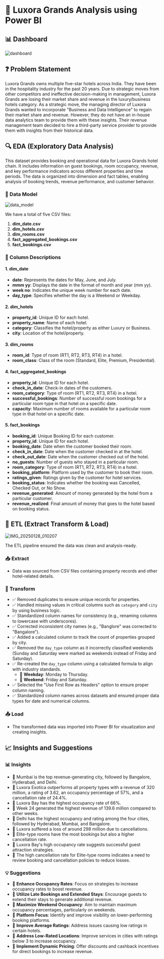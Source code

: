 # 🏨 Luxora Grands Analysis using Power BI

## 📊 Dashboard

![dashboard](https://github.com/user-attachments/assets/e4449b21-48ac-4a99-883e-04f9f0b6c9e2)

## ❓ Problem Statement

Luxora Grands owns multiple five-star hotels across India. They have been in the hospitality industry for the past 20 years. Due to strategic moves from other competitors and ineffective decision-making in management, Luxora Grands are losing their market share and revenue in the luxury/business hotels category. As a strategic move, the managing director of Luxora Grands wanted to incorporate "Business and Data Intelligence" to regain their market share and revenue. However, they do not have an in-house data analytics team to provide them with these insights. Their revenue management team decided to hire a third-party service provider to provide them with insights from their historical data.

## 🔍 EDA (Exploratory Data Analysis)

This dataset provides booking and operational data for Luxora Grands hotel chain. It includes information on guest bookings, room occupancy, revenue, and key performance indicators across different properties and time periods. The data is organized into dimension and fact tables, enabling analysis of booking trends, revenue performance, and customer behavior.

### 📄 Data Model

![data_model](https://github.com/user-attachments/assets/cf43a3a2-fa7e-447a-a62a-67a3ebc35a30)

We have a total of five CSV files:

1. **dim_date.csv**
2. **dim_hotels.csv**
3. **dim_rooms.csv**
4. **fact_aggregated_bookings.csv**
5. **fact_bookings.csv**

### 📝 Column Descriptions

#### 1. **dim_date**
- **date**: Represents the dates for May, June, and July.
- **mmm yy**: Displays the date in the format of month and year (mm yy).
- **week no**: Indicates the unique week number for each date.
- **day_type**: Specifies whether the day is a Weekend or Weekday.

#### 2. **dim_hotels**
- **property_id**: Unique ID for each hotel.
- **property_name**: Name of each hotel.
- **category**: Classifies the hotel/property as either Luxury or Business.
- **city**: Location of the hotel/property.

#### 3. **dim_rooms**
- **room_id**: Type of room (RT1, RT2, RT3, RT4) in a hotel.
- **room_class**: Class of the room (Standard, Elite, Premium, Presidential).

#### 4. **fact_aggregated_bookings**
- **property_id**: Unique ID for each hotel.
- **check_in_date**: Check-in dates of the customers.
- **room_category**: Type of room (RT1, RT2, RT3, RT4) in a hotel.
- **successful_bookings**: Number of successful room bookings for a particular room type in that hotel on a specific date.
- **capacity**: Maximum number of rooms available for a particular room type in that hotel on a specific date.

#### 5. **fact_bookings**
- **booking_id**: Unique Booking ID for each customer.
- **property_id**: Unique ID for each hotel.
- **booking_date**: Date when the customer booked their room.
- **check_in_date**: Date when the customer checked in at the hotel.
- **check_out_date**: Date when the customer checked out of the hotel.
- **no_guests**: Number of guests who stayed in a particular room.
- **room_category**: Type of room (RT1, RT2, RT3, RT4) in a hotel.
- **booking_platform**: Platform used by the customer to book their room.
- **ratings_given**: Ratings given by the customer for hotel services.
- **booking_status**: Indicates whether the booking was Cancelled, Checked Out, or No Show.
- **revenue_generated**: Amount of money generated by the hotel from a particular customer.
- **revenue_realized**: Final amount of money that goes to the hotel based on booking status.

## 🔄 ETL (Extract Transform & Load)

![IMG_20250128_010207](https://github.com/user-attachments/assets/eaff8514-eff2-4fc8-9fb4-6132b2b923bc)

The ETL pipeline ensured the data was clean and analysis-ready.

### 📥 Extract
- Data was sourced from CSV files containing property records and other hotel-related details.

### 🔧 Transform
- ✅ Removed duplicates to ensure unique records for properties.  
- ✅ Handled missing values in critical columns such as `category` and `city` by using business logic.  
- ✅ Standardized column names for consistency (e.g., renaming columns to lowercase with underscores).  
- ✅ Corrected inconsistent city names (e.g., "Banglore" was corrected to "Bangalore").  
- ✅ Added a calculated column to track the count of properties grouped by city.  
- ✅ Removed the `day_type` column as it incorrectly classified weekends (Sunday and Saturday were marked as weekends instead of Friday and Saturday).  
- ✅ Re-created the `day_type` column using a calculated formula to align with industry standards.  
  - 📆 **Weekday**: Monday to Thursday.  
  - 📆 **Weekend**: Friday and Saturday.  
- ✅ Selected the "Use First Row as Headers" option to ensure proper column naming.  
- ✅ Standardized column names across datasets and ensured proper data types for date and numerical columns.

### 📤 Load
- The transformed data was imported into Power BI for visualization and creating insights.

## 📈 Insights and Suggestions

### 📊 Insights
- 🔹 Mumbai is the top revenue-generating city, followed by Bangalore, Hyderabad, and Delhi.  
- 🔹 Luxora Exotica outperforms all property types with a revenue of 320 million, a rating of 3.62, an occupancy percentage of 57%, and a cancellation rate of 24.4%.  
- 🔹 Luxora Bay has the highest occupancy rate of 66%.  
- 🔹 Week 24 generated the highest revenue of 139.6 million compared to other weeks.  
- 🔹 Delhi has the highest occupancy and rating among the four cities, followed by Hyderabad, Mumbai, and Bangalore.  
- 🔹 Luxora suffered a loss of around 298 million due to cancellations.  
- 🔹 Elite-type rooms have the most bookings but also a higher cancellation rate.  
- 🔹 Luxora Bay's high occupancy rate suggests successful guest attraction strategies.  
- 🔹 The high cancellation rate for Elite-type rooms indicates a need to review booking and cancellation policies to reduce losses.

### 💡 Suggestions
- 🔹 **Enhance Occupancy Rates**: Focus on strategies to increase occupancy rates to boost revenue.  
- 🔹 **Utilize Late Bookings and Extended Stays**: Encourage guests to extend their stays to generate additional revenue.  
- 🔹 **Maximize Weekend Occupancy**: Aim to maintain maximum occupancy percentages, particularly on weekends.  
- 🔹 **Platform Focus**: Identify and improve visibility on lower-performing booking platforms.  
- 🔹 **Improve Average Ratings**: Address issues causing low ratings in certain hotels.  
- 🔹 **Address Low-Rated Locations**: Improve services in cities with ratings below 3 to increase occupancy.  
- 🔹 **Implement Dynamic Pricing**: Offer discounts and cashback incentives for direct bookings to increase revenue.  
